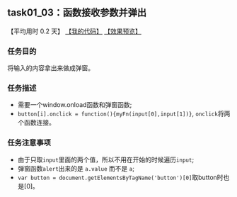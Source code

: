 ## task01_03：函数接收参数并弹出

【平均用时 0.2 天】
[【我的代码】](https://github.com/wangsiyuan233/MyDemo/blob/master/task01/03/task01_03.html)
[【效果预览】](https://wangsiyuan233.cn/MyDemo/task01/03/task01_03.html)

### 任务目的
将输入的内容拿出来做成弹窗。

### 任务描述
- 需要一个window.onload函数和弹窗函数;
- `button[i].onclick = function(){myFn(input[0],input[1])}`, `onclick`将两个函数连接。

### 任务注意事项
- 由于只取`input`里面的两个值，所以不用在开始的时候遍历`input`;
- 弹窗函数`alert`出来的是 `a.value` 而不是 `a`;
- `var button = document.getElementsByTagName('button')[0]`取button时也是[0]。




